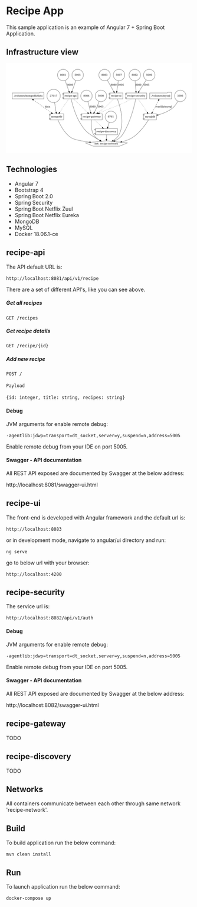 # Recipe App

This sample application is an example of Angular 7 + Spring Boot Application.

## Infrastructure view

![alt Architecture View](docker-compose.png)

## Technologies

* Angular 7
* Bootstrap 4
* Spring Boot 2.0
* Spring Security
* Spring Boot Netflix Zuul
* Spring Boot Netflix Eureka
* MongoDB
* MySQL
* Docker 18.06.1-ce

## recipe-api

The API default URL is:

```
http://localhost:8081/api/v1/recipe
```

There are a set of different API's, like you can see above.

##### Get all recipes

```
GET /recipes
```

##### Get recipe details

```
GET /recipe/{id}
```

##### Add new recipe

```
POST /

Payload
 
{id: integer, title: string, recipes: string}
```

#### Debug

JVM arguments for enable remote debug:

```
-agentlib:jdwp=transport=dt_socket,server=y,suspend=n,address=5005
```

Enable remote debug from your IDE on port 5005.

#### Swagger - API documentation

All REST API exposed are documented by Swagger at the below address:

http://localhost:8081/swagger-ui.html


## recipe-ui

The front-end is developed with Angular framework and the default url is:

```
http://localhost:8083
```

or in development mode, navigate to angular/ui directory and run:

```
ng serve
```
go to below url with your browser:

```
http://localhost:4200
```

## recipe-security

The service url is:

```
http://localhost:8082/api/v1/auth
```

#### Debug

JVM arguments for enable remote debug:

```
-agentlib:jdwp=transport=dt_socket,server=y,suspend=n,address=5005
```

Enable remote debug from your IDE on port 5005.

#### Swagger - API documentation

All REST API exposed are documented by Swagger at the below address:

http://localhost:8082/swagger-ui.html


## recipe-gateway

TODO


## recipe-discovery

TODO

## Networks

All containers communicate between each other through same network 'recipe-network'.

## Build

To build application run the below command:


```
mvn clean install
```

## Run

To launch application run the below command: 

```
docker-compose up
```